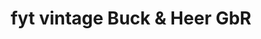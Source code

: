 ---
title: "fyt vintage Buck & Heer GbR"
url: /brachttal/fyt-vintage-buck-und-heer-gbr/
shop: Kleidung
---